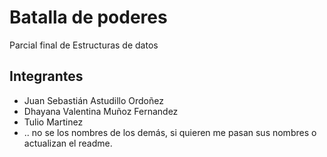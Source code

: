 # Batalla de poderes

Parcial final de Estructuras de datos

## Integrantes
- Juan Sebastián Astudillo Ordoñez
- Dhayana Valentina Muñoz Fernandez
- Tulio Martinez
- .. no se los nombres de los demás, si quieren me pasan sus nombres o actualizan el readme.